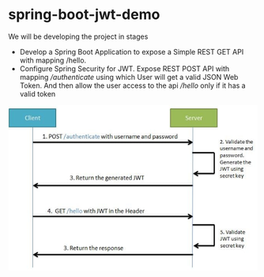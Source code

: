 # spring-boot-jwt-demo

We will be developing the project in stages
- Develop a Spring Boot Application to expose a Simple REST GET API with mapping /hello.
- Configure Spring Security for JWT. Expose REST POST API with mapping */authenticate* using which User will get a valid JSON Web Token. And then allow the user access to the api */hello* only if it has a valid token

![Tux, the Linux mascot](./imgs/jwt-workflow.jpg)